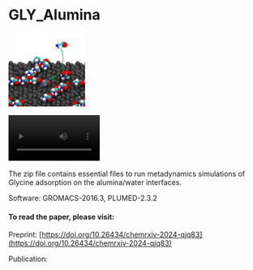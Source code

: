 # GLY_Alumina

[//]: <> (figs)

<img src="aa.jpg" width=30% height=30%>



[<video src="GLY_Alumina.mp4" width=180/>](https://github.com/ruiyuwangwork/GLY_Alumina/blob/main/GLY_Alumina.mp4)




The zip file contains essential files to run metadynamics simulations of Glycine adsorption on the alumina/water interfaces.

Software: GROMACS-2016.3, PLUMED-2.3.2


#### To read the paper, please visit:
Preprint: [https://doi.org/10.26434/chemrxiv-2024-qjq83](https://doi.org/10.26434/chemrxiv-2024-qjq83)

Publication: []()

